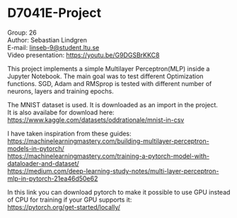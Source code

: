 # D7041E-Project

Group: 26 <br>
Author: Sebastian Lindgren <br>
E-mail: linseb-9@student.ltu.se <br>
Video presentation: https://youtu.be/G9DGSBrKKC8 <br>

This project implements a simple Multilayer Perceptron(MLP) inside a Jupyter Notebook. The main goal was to test different Optimization functions. 
SGD, Adam and RMSprop is tested with different number of neurons, layers and training epochs. <br>

The MNIST dataset is used. It is downloaded as an import in the project. <br>
It is also availabe for download here: https://www.kaggle.com/datasets/oddrationale/mnist-in-csv  <br>

I have taken inspiration from these guides: <br>
https://machinelearningmastery.com/building-multilayer-perceptron-models-in-pytorch/ <br>
https://machinelearningmastery.com/training-a-pytorch-model-with-dataloader-and-dataset/ <br>
https://medium.com/deep-learning-study-notes/multi-layer-perceptron-mlp-in-pytorch-21ea46d50e62 <br>


In this link you can download pytorch to make it possible to use GPU instead of CPU for training if your GPU supports it: <br>
https://pytorch.org/get-started/locally/  <br>


